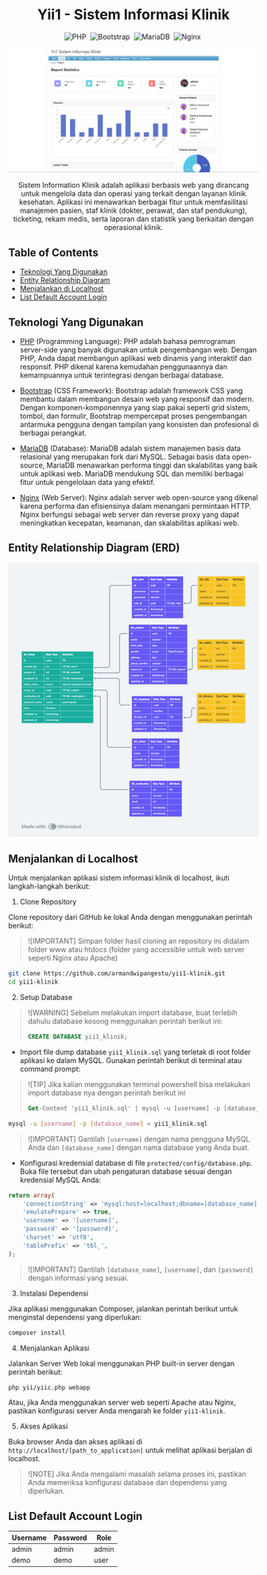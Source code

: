 <h1 align="center">Yii1 - Sistem Informasi Klinik</h1>

<div align="center">

![PHP](https://img.shields.io/badge/-PHP-05122A?style=flat&logo=php)&nbsp;
![Bootstrap](https://img.shields.io/badge/-Bootstrap-05122A?style=flat&logo=bootstrap)&nbsp;
![MariaDB](https://img.shields.io/badge/-MariaDB-05122A?style=flat&logo=mariadb)&nbsp;
![Nginx](https://img.shields.io/badge/-Nginx-05122A?style=flat&logo=nginx)&nbsp;

</div>

<img src="images/preview.png" alt="Preview">

<p align="center">Sistem Information Klinik adalah aplikasi berbasis web yang dirancang untuk mengelola data dan operasi yang terkait dengan layanan klinik kesehatan. Aplikasi ini menawarkan berbagai fitur untuk memfasilitasi manajemen pasien, staf klinik (dokter, perawat, dan staf pendukung), ticketing, rekam medis, serta laporan dan statistik yang berkaitan dengan operasional klinik.</p>

## Table of Contents

- [Teknologi Yang Digunakan](#teknologi-yang-digunakan)
- [Entity Relationship Diagram](#entity-relationship-diagram-erd)
- [Menjalankan di Localhost](#menjalankan-di-localhost)
- [List Default Account Login](#list-default-account-login)

## Teknologi Yang Digunakan

- [PHP](https://www.php.net/) (Programming Language): PHP adalah bahasa pemrograman server-side yang banyak digunakan untuk pengembangan web. Dengan PHP, Anda dapat membangun aplikasi web dinamis yang interaktif dan responsif. PHP dikenal karena kemudahan penggunaannya dan kemampuannya untuk terintegrasi dengan berbagai database.

- [Bootstrap](https://getbootstrap.com/) (CSS Framework): Bootstrap adalah framework CSS yang membantu dalam membangun desain web yang responsif dan modern. Dengan komponen-komponennya yang siap pakai seperti grid sistem, tombol, dan formulir, Bootstrap mempercepat proses pengembangan antarmuka pengguna dengan tampilan yang konsisten dan profesional di berbagai perangkat.

- [MariaDB](https://mariadb.org/) (Database): MariaDB adalah sistem manajemen basis data relasional yang merupakan fork dari MySQL. Sebagai basis data open-source, MariaDB menawarkan performa tinggi dan skalabilitas yang baik untuk aplikasi web. MariaDB mendukung SQL dan memiliki berbagai fitur untuk pengelolaan data yang efektif.

- [Nginx](https://www.nginx.com/) (Web Server): Nginx adalah server web open-source yang dikenal karena performa dan efisiensinya dalam menangani permintaan HTTP. Nginx berfungsi sebagai web server dan reverse proxy yang dapat meningkatkan kecepatan, keamanan, dan skalabilitas aplikasi web.

## Entity Relationship Diagram (ERD)

![Entity Relationship Diagram (ERD)](images/erd.png)

## Menjalankan di Localhost

Untuk menjalankan aplikasi sistem informasi klinik di localhost, ikuti langkah-langkah berikut:

1. Clone Repository

Clone repository dari GitHub ke lokal Anda dengan menggunakan perintah berikut:

> ![IMPORTANT]
> Simpan folder hasil cloning an repository ini didalam folder www atau htdocs (folder yang accessible untuk web server seperti Nginx atau Apache)

```bash
git clone https://github.com/armandwipangestu/yii1-klinik.git
cd yii1-klinik
```

2. Setup Database

> ![WARNING]
> Sebelum melakukan import database, buat terlebih dahulu database kosong menggunakan perintah berikut ini:
>
> ```sql
> CREATE DATABASE yii1_klinik;
> ```

- Import file dump database `yii1_klinik.sql` yang terletak di root folder aplikasi ke dalam MySQL. Gunakan perintah berikut di terminal atau command prompt:

> ![TIP]
> Jika kalian menggunakan terminal powershell bisa melakukan import database nya dengan perintah berikut ini
>
> ```ps
> Get-Content 'yii1_klinik.sql' | mysql -u [username] -p [database_name]
> ```

```bash
mysql -u [username] -p [database_name] < yii1_klinik.sql
```

> ![IMPORTANT]
> Gantilah `[username]` dengan nama pengguna MySQL Anda dan `[database_name]` dengan nama database yang Anda buat.

- Konfigurasi kredensial database di file `protected/config/database.php`. Buka file tersebut dan ubah pengaturan database sesuai dengan kredensial MySQL Anda:

```php
return array(
    'connectionString' => 'mysql:host=localhost;dbname=[database_name]',
    'emulatePrepare' => true,
    'username' => '[username]',
    'password' => '[password]',
    'charset' => 'utf8',
	'tablePrefix' => 'tbl_',
);
```

> ![IMPORTANT]
> Gantilah `[database_name]`, `[username]`, dan `[password]` dengan informasi yang sesuai.

3. Instalasi Dependensi

Jika aplikasi menggunakan Composer, jalankan perintah berikut untuk menginstal dependensi yang diperlukan:

```bash
composer install
```

4. Menjalankan Aplikasi

Jalankan Server Web lokal menggunakan PHP built-in server dengan perintah berikut:

```bash
php yii/yiic.php webapp
```

Atau, jika Anda menggunakan server web seperti Apache atau Nginx, pastikan konfigurasi server Anda mengarah ke folder `yii1-klinik`.

5. Akses Aplikasi

Buka browser Anda dan akses aplikasi di `http://localhost/[path_to_application]` untuk melihat aplikasi berjalan di localhost.

> ![NOTE]
> Jika Anda mengalami masalah selama proses ini, pastikan Anda memeriksa konfigurasi database dan dependensi yang diperlukan.

## List Default Account Login

| Username | Password | Role  |
| -------- | -------- | ----- |
| admin    | admin    | admin |
| demo     | demo     | user  |
